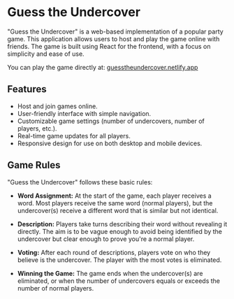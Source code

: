 # Guess the Undercover

"Guess the Undercover" is a web-based implementation of a popular party game. This application allows users to host and play the game online with friends. The game is built using React for the frontend, with a focus on simplicity and ease of use.

You can play the game directly at: [guesstheundercover.netlify.app](https://guesstheundercover.netlify.app/)

## Features

- Host and join games online.
- User-friendly interface with simple navigation.
- Customizable game settings (number of undercovers, number of players, etc.).
- Real-time game updates for all players.
- Responsive design for use on both desktop and mobile devices.

## Game Rules

"Guess the Undercover" follows these basic rules:

- **Word Assignment:** At the start of the game, each player receives a word. Most players receive the same word (normal players), but the undercover(s) receive a different word that is similar but not identical.
  
- **Description:** Players take turns describing their word without revealing it directly. The aim is to be vague enough to avoid being identified by the undercover but clear enough to prove you're a normal player.
  
- **Voting:** After each round of descriptions, players vote on who they believe is the undercover. The player with the most votes is eliminated.
  
- **Winning the Game:** The game ends when the undercover(s) are eliminated, or when the number of undercovers equals or exceeds the number of normal players.
